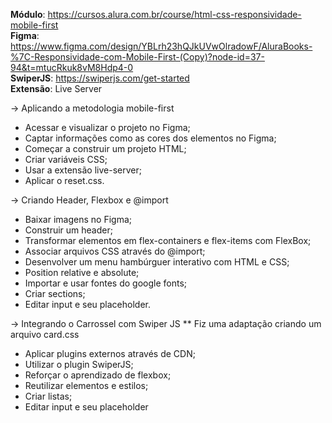 <b>Módulo</b>: https://cursos.alura.com.br/course/html-css-responsividade-mobile-first <br>
<b>Figma</b>: https://www.figma.com/design/YBLrh23hQJkUVwOlradowF/AluraBooks-%7C-Responsividade-com-Mobile-First-(Copy)?node-id=37-94&t=mtucRkuk8vM8Hdp4-0<br>
<b>SwiperJS</b>: https://swiperjs.com/get-started <br>
<b>Extensão</b>: Live Server

-> Aplicando a metodologia mobile-first

* Acessar e visualizar o projeto no Figma;
* Captar informações como as cores dos elementos no Figma;
* Começar a construir um projeto HTML;
* Criar variáveis CSS;
* Usar a extensão live-server;
* Aplicar o reset.css.

-> Criando Header, Flexbox e @import

* Baixar imagens no Figma;
* Construir um header;
* Transformar elementos em flex-containers e flex-items com FlexBox;
* Associar arquivos CSS através do @import;
* Desenvolver um menu hambúrguer interativo com HTML e CSS;
* Position relative e absolute;
* Importar e usar fontes do google fonts;
* Criar sections;
* Editar input e seu placeholder.

-> Integrando o Carrossel com Swiper JS
** Fiz uma adaptação criando um arquivo card.css
* Aplicar plugins externos através de CDN;
* Utilizar o plugin SwiperJS;
* Reforçar o aprendizado de flexbox;
* Reutilizar elementos e estilos;
* Criar listas;
* Editar input e seu placeholder